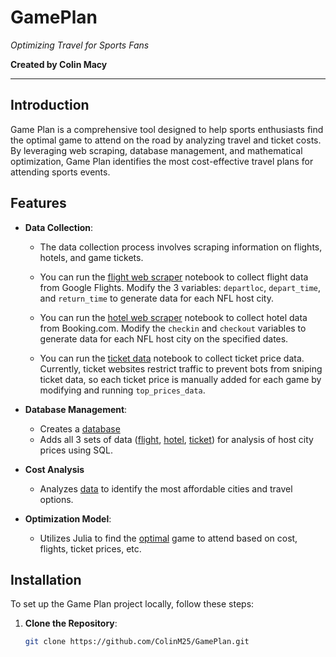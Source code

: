 # GamePlan

*Optimizing Travel for Sports Fans*

**Created by Colin Macy**

---

## Introduction

Game Plan is a comprehensive tool designed to help sports enthusiasts find the optimal game to attend on the road by analyzing travel and ticket costs. By leveraging web scraping, database management, and mathematical optimization, Game Plan identifies the most cost-effective travel plans for attending sports events.

## Features

- **Data Collection**:
    - The data collection process involves scraping information on flights, hotels, and game tickets. 

    - You can run the [flight web scraper](./flight_webscraper.ipynb) notebook to collect flight data from Google Flights. Modify the 3 variables: `departloc`, `depart_time`, and `return_time` to generate data for each NFL host city.

    - You can run the [hotel web scraper](./hotel_webscraper.ipynb) notebook to collect hotel data from Booking.com. Modify the `checkin` and `checkout` variables to generate data for each NFL host city on the specified dates.

    - You can run the [ticket data](./ticket_data.ipynb) notebook to collect ticket price data. Currently, ticket websites restrict traffic to prevent bots from sniping ticket data, so each ticket price is manually added for each game by modifying and running `top_prices_data`.

- **Database Management**: 
    - Creates a [database](./nfl_data.db) 
    - Adds all 3 sets of data ([flight](ORDflightsWK18.csv), [hotel](hotelsWK18.csv), [ticket](ticket_prices.csv)) for analysis of host city prices using SQL.

- **Cost Analysis**
    - Analyzes [data](./sql_querying.ipynb) to identify the most affordable cities and travel options.

- **Optimization Model**: 
    - Utilizes Julia to find the [optimal](./optimizer.jl) game to attend based on cost, flights, ticket prices, etc.

## Installation

To set up the Game Plan project locally, follow these steps:

1. **Clone the Repository**:
   ```bash
   git clone https://github.com/ColinM25/GamePlan.git